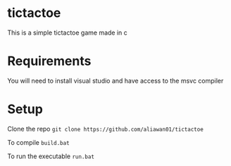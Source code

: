 # tictactoe
This is a simple tictactoe game made in c

# Requirements
You will need to install visual studio and have access to the msvc compiler

# Setup
Clone the repo
`git clone https://github.com/aliawan01/tictactoe`

To compile
`build.bat`

To run the executable
`run.bat`
